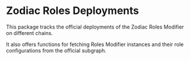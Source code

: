 # Zodiac Roles Deployments

This package tracks the official deployments of the Zodiac Roles Modifier on different chains.

It also offers functions for fetching Roles Modifier instances and their role configurations from the official subgraph.
